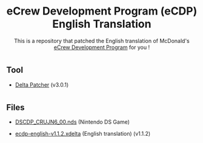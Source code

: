 <div align="center">
  <h1>eCrew Development Program (eCDP) English Translation</h1>
  <p>This is a repository that patched the English translation of McDonald's <a href="https://en.wikipedia.org/wiki/ECrew_Development_Program">eCrew Development Program</a> for you !</p>
</div>

#

<h2>Tool</h2>

* <p><a href="https://github.com/marco-calautti/DeltaPatcher/releases/latest">Delta Patcher</a> (v3.0.1)</p>

#

<h2>Files</h3>

* <p><a href="https://archive.org/download/mcdonalds-japan-ecdp-rom-training-nintendo-ds-cartridge-dump/DSCDP_CRUJN6_00.nds">DSCDP_CRUJN6_00.nds</a> (Nintendo DS Game)</p>
* <p><a href="https://github.com/eCDP-English/translation/releases/latest">ecdp-english-v1.1.2.xdelta</a> (English translation) (v1.1.2)</p>
